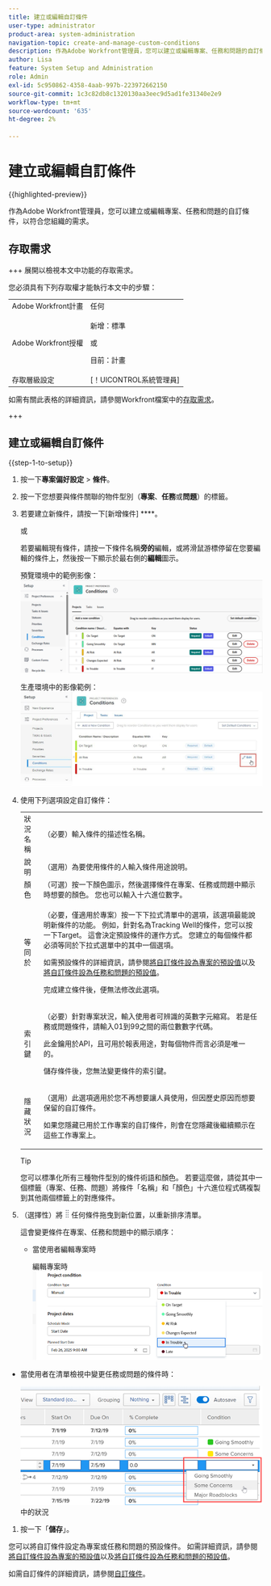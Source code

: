 ```yaml
---
title: 建立或編輯自訂條件
user-type: administrator
product-area: system-administration
navigation-topic: create-and-manage-custom-conditions
description: 作為Adobe Workfront管理員，您可以建立或編輯專案、任務和問題的自訂條件，以符合您組織的需求。
author: Lisa
feature: System Setup and Administration
role: Admin
exl-id: 5c950862-4358-4aab-997b-223972662150
source-git-commit: 1c3c82db8c1320130aa3eec9d5ad1fe31340e2e9
workflow-type: tm+mt
source-wordcount: '635'
ht-degree: 2%

---
```


# 建立或編輯自訂條件

{{highlighted-preview}}

作為Adobe Workfront管理員，您可以建立或編輯專案、任務和問題的自訂條件，以符合您組織的需求。

## 存取需求

+++ 展開以檢視本文中功能的存取需求。

您必須具有下列存取權才能執行本文中的步驟：

<table style="table-layout:auto"> 
 <col> 
 <col> 
 <tbody> 
  <tr> 
   <td role="rowheader">Adobe Workfront計畫</td> 
   <td>任何</td> 
  </tr> 
  <tr> 
  <tr> 
   <td role="rowheader">Adobe Workfront授權</td> 
   <td><p>新增：標準</p>
       <p>或</p>
       <p>目前：計畫</p></td>
  </tr> 
  </tr> 
  <tr> 
   <td role="rowheader">存取層級設定</td> 
   <td>[！UICONTROL系統管理員]</td>
  </tr> 
 </tbody> 
</table>

如需有關此表格的詳細資訊，請參閱Workfront檔案中的[存取需求](/help/quicksilver/administration-and-setup/add-users/access-levels-and-object-permissions/access-level-requirements-in-documentation.md)。

+++

## 建立或編輯自訂條件

{{step-1-to-setup}}

1. 按一下&#x200B;**專案偏好設定** > **條件**。

1. 按一下您想要與條件關聯的物件型別（**專案**、**任務**&#x200B;或&#x200B;**問題**）的標籤。

1. 若要建立新條件，請按一下[新增條件] ****。

   或

   若要編輯現有條件，請按一下條件名稱&#x200B;<span class="preview">**旁的**&#x200B;編輯</span>，或將滑鼠游標停留在您要編輯的條件上，然後按一下顯示於最右側的&#x200B;**編輯**&#x200B;圖示。

   <span class="preview">預覽環境中的範例影像：</span>
   ![編輯自訂條件](assets/custom-conditions-0825.png)

   生產環境中的影像範例：
   ![自訂條件](assets/custom-condition-edit-nwe.jpg)

1. 使用下列選項設定自訂條件：

   <table style="table-layout:auto"> 
    <col> 
    <col> 
    <tbody> 
     <tr> 
      <td>狀況名稱</td> 
      <td>（必要）輸入條件的描述性名稱。</td> 
     </tr> 
     <tr> 
      <td>說明</td> 
      <td>（選用）為要使用條件的人輸入條件用途說明。</td> 
     </tr> 
     <tr> 
      <td>顏色</td> 
      <td>（可選）按一下顏色圖示，然後選擇條件在專案、任務或問題中顯示時想要的顏色。 您也可以輸入十六進位數字。</td> 
     </tr> 
     <tr> 
      <td>等同於 </td> 
      <td><p>（必要，僅適用於專案）按一下下拉式清單中的選項，該選項最能說明新條件的功能。 例如，針對名為Tracking Well的條件，您可以按一下Target。 這會決定預設條件的運作方式。 您建立的每個條件都必須等同於下拉式選單中的其中一個選項。</p>
      <p>如需預設條件的詳細資訊，請參閱<a href="../../../administration-and-setup/customize-workfront/create-manage-custom-conditions/set-custom-condition-default-projects.md" class="MCXref xref">將自訂條件設為專案的預設值</a>以及<a href="../../../administration-and-setup/customize-workfront/create-manage-custom-conditions/set-custom-condition-default-tasks-issues.md" class="MCXref xref">將自訂條件設為任務和問題的預設值</a>。</p>
      <p>完成建立條件後，便無法修改此選項。</p></td> 
     </tr> 
     <tr> 
      <td>索引鍵</td> 
      <td><p>（必要）針對專案狀況，輸入使用者可辨識的英數字元縮寫。 若是任務或問題條件，請輸入01到99之間的兩位數數字代碼。 </p>
      <p>此金鑰用於API，且可用於報表用途，對每個物件而言必須是唯一的。</p>
      <p>儲存條件後，您無法變更條件的索引鍵。 </p></td> 
     </tr> 
     <tr> 
      <td>隱藏狀況</td> 
      <td><p>（選用）此選項適用於您不再想要讓人員使用，但因歷史原因而想要保留的自訂條件。 </p>
      <p>如果您隱藏已用於工作專案的自訂條件，則會在您隱藏後繼續顯示在這些工作專案上。 </p></td> 
     </tr> 
    </tbody> 
   </table>

   >[!TIP]
   >
   >您可以標準化所有三種物件型別的條件術語和顏色。 若要這麼做，請從其中一個標籤（專案、任務、問題）將條件「名稱」和「顏色」十六進位程式碼複製到其他兩個標籤上的對應條件。

1. （選擇性）將![移動圖示](assets/move-icon---dots.png)任何條件拖曳到新位置，以重新排序清單。

   這會變更條件在專案、任務和問題中的顯示順序：

   * 當使用者編輯專案時

     編輯專案時![變更條件](assets/change-condition-edit-project-0825.png)

<!-- 
   * When a user is changing the condition for a task or issue on the Updates tab:

     ![Change condition when updating comment](assets/change-condition-update-comment.png)
-->

* 當使用者在清單檢視中變更任務或問題的條件時：

  ![變更清單](assets/change-conditions-list-dropdown-only.png)中的狀況

1. 按一下「**儲存**」。

您可以將自訂條件設定為專案或任務和問題的預設條件。 如需詳細資訊，請參閱[將自訂條件設為專案的預設值](../../../administration-and-setup/customize-workfront/create-manage-custom-conditions/set-custom-condition-default-projects.md)以及[將自訂條件設為任務和問題的預設值](../../../administration-and-setup/customize-workfront/create-manage-custom-conditions/set-custom-condition-default-tasks-issues.md)。

如需自訂條件的詳細資訊，請參閱[自訂條件](../../../administration-and-setup/customize-workfront/create-manage-custom-conditions/custom-conditions.md)。
